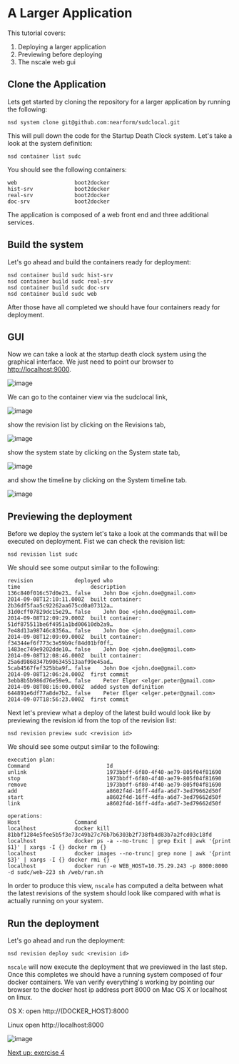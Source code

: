 A Larger Application
=======================

This tutorial covers:

1. Deploying a larger application
2. Previewing before deploying
2. The nscale web gui

Clone the Application
---------------------
Lets get started by cloning the repository for a larger application by running the following:

	nsd system clone git@github.com:nearform/sudclocal.git

This will pull down the code for the Startup Death Clock system. Let's take a look at the system definition:

	nsd container list sudc
	
You should see the following containers:

	web                  boot2docker    
	hist-srv             boot2docker     
	real-srv             boot2docker     
	doc-srv              boot2docker

The application is composed of a web front end and three additional services.

Build the system
----------------
Let's go ahead and build the containers ready for deployment:

	nsd container build sudc hist-srv
	nsd container build sudc real-srv
	nsd container build sudc doc-srv
	nsd container build sudc web

After those have all completed we should have four containers ready for deployment.

GUI
---
Now we can take a look at the startup death clock system using the graphical interface. We just need to point our browser to <a href="http://localhost:9000" target="_blank">http://localhost:9000</a>.

![image](https://raw.githubusercontent.com/nearform/nscale-workshop/master/img/systems.png)

We can go to the container view via the sudclocal link,

![image](https://raw.githubusercontent.com/nearform/nscale-workshop/master/containers.png)

show the revision list by clicking on the Revisions tab,

![image](https://raw.githubusercontent.com/nearform/nscale-workshop/master/revisions.png)

show the system state by clicking on the System state tab,

![image](https://raw.githubusercontent.com/nearform/nscale-workshop/master/topology.png)

and show the timeline by clicking on the System timeline tab.

![image](https://raw.githubusercontent.com/nearform/nscale-workshop/master/img/timeline.png)
	
Previewing the deployment
-------------------------
Before we deploy the system let's take a look at the commands that will be executed on deployment. Fist we can check the revision list:

	nsd revision list sudc

We should see some output similar to the following:

	revision             deployed who                                                     time                      description                                       
	136c840f016c57d0e23… false    John Doe <john.doe@gmail.com>                           2014-09-08T12:10:11.000Z  built container: 2b36df5faa5c92262aa675cd0a07312a…
	31d0cff07829dc15e29… false    John Doe <john.doe@gmail.com>                           2014-09-08T12:09:29.000Z  built container: 51df875511be6f4951a1bd00610db2a9…
	7e48d13a98746c8356a… false    John Doe <john.doe@gmail.com>                           2014-09-08T12:09:09.000Z  built container: f34344ef6f773c3e59b9cf84d01bf0ff…
	1483ec749e9202dde10… false    John Doe <john.doe@gmail.com>                           2014-09-08T12:08:46.000Z  built container: 25a6d9868347b906345513aaf99e45ad…
	5cab4567fef325bba9f… false    John Doe <john.doe@gmail.com>                           2014-09-08T12:06:24.000Z  first commit                                      
	3ebb8b5b986d76e59e9… false    Peter Elger <elger.peter@gmail.com>                     2014-09-08T08:16:00.000Z  added system definition                           
	644891e6df77a8de7b2… false    Peter Elger <elger.peter@gmail.com>                     2014-09-07T18:56:23.000Z  first commit

Next let's preview what a deploy of the latest build would look like by previewing the revision id from the top of the revision list:

	nsd revision preview sudc <revision id>

We should see some output similar to the following:

	execution plan: 
	Command                        Id                                                
	unlink                         1973bbff-6f80-4f40-ae79-805f04f81690              
	stop                           1973bbff-6f80-4f40-ae79-805f04f81690              
	remove                         1973bbff-6f80-4f40-ae79-805f04f81690              
	add                            a8602f4d-16ff-4dfa-a6d7-3ed79662d50f              
	start                          a8602f4d-16ff-4dfa-a6d7-3ed79662d50f              
	link                           a8602f4d-16ff-4dfa-a6d7-3ed79662d50f              

	operations: 
	Host                 Command                                                                                                                                               
	localhost            docker kill 81bbf1284e5fee5b5f3e73c49b27c76b7b6303b2f738fb4d83b7a2fcd03c18fd                                                                          
	localhost            docker ps -a --no-trunc | grep Exit | awk '{print $1}' | xargs -I {} docker rm {}                                                                     
	localhost            docker images --no-trunc| grep none | awk '{print $3}' | xargs -I {} docker rmi {}                                                                    
	localhost            docker run -e WEB_HOST=10.75.29.243 -p 8000:8000 -d sudc/web-223 sh /web/run.sh

In order to produce this view, `nscale` has computed a delta between what the latest revisions of the system should look like compared with what is actually running on your system. 

Run the deployment
------------------
Let's go ahead and run the deployment:

	nsd revision deploy sudc <revision id>

`nscale` will now execute the deployment that we previewed in the last step. Once this completes we should have a running system composed of four docker containers. We van verify everything's working by pointing our browser to the docker host ip address port 8000 on Mac OS X or localhost on linux. 

OS X:
	open http://$($DOCKER_HOST):8000

Linux 
	open http://localhost:8000

![image](https://raw.githubusercontent.com/nearform/nscale-workshop/master/img/sudc.png)

[Next up: exercise 4](https://github.com/nearform/nscale-workshop/blob/master/ex4.md)
